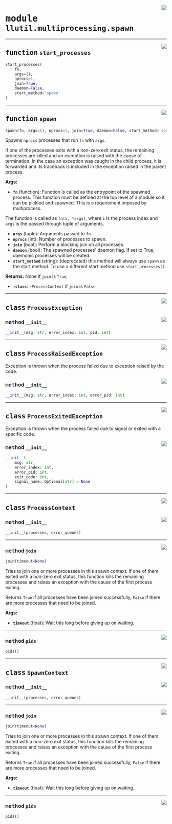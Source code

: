 <!-- markdownlint-disable -->

<a href="https://github.com/tjyuyao/ice-learn/blob/main/ice/llutil/multiprocessing/spawn.py#L0"><img align="right" style="float:right;" src="https://img.shields.io/badge/-source-cccccc?style=flat-square"></a>

# <kbd>module</kbd> `llutil.multiprocessing.spawn`







---

<a href="https://github.com/tjyuyao/ice-learn/blob/main/ice/llutil/multiprocessing/spawn.py#L172"><img align="right" style="float:right;" src="https://img.shields.io/badge/-source-cccccc?style=flat-square"></a>

## <kbd>function</kbd> `start_processes`

```python
start_processes(
    fn,
    args=(),
    nprocs=1,
    join=True,
    daemon=False,
    start_method='spawn'
)
```








---

<a href="https://github.com/tjyuyao/ice-learn/blob/main/ice/llutil/multiprocessing/spawn.py#L198"><img align="right" style="float:right;" src="https://img.shields.io/badge/-source-cccccc?style=flat-square"></a>

## <kbd>function</kbd> `spawn`

```python
spawn(fn, args=(), nprocs=1, join=True, daemon=False, start_method='spawn')
```

Spawns ``nprocs`` processes that run ``fn`` with ``args``. 

If one of the processes exits with a non-zero exit status, the remaining processes are killed and an exception is raised with the cause of termination. In the case an exception was caught in the child process, it is forwarded and its traceback is included in the exception raised in the parent process. 



**Args:**
 
 - <b>`fn`</b> (function):  Function is called as the entrypoint of the  spawned process. This function must be defined at the top  level of a module so it can be pickled and spawned. This  is a requirement imposed by multiprocess. 

 The function is called as ``fn(i, *args)``, where ``i`` is  the process index and ``args`` is the passed through tuple  of arguments. 


 - <b>`args`</b> (tuple):  Arguments passed to ``fn``. 
 - <b>`nprocs`</b> (int):  Number of processes to spawn. 
 - <b>`join`</b> (bool):  Perform a blocking join on all processes. 
 - <b>`daemon`</b> (bool):  The spawned processes' daemon flag. If set to True,  daemonic processes will be created. 
 - <b>`start_method`</b> (string):  (deprecated) this method will always use ``spawn``  as the start method. To use a different start method  use ``start_processes()``. 



**Returns:**
 None if ``join`` is ``True``, 
 - <b>`:class`</b>: `~ProcessContext` if ``join`` is ``False`` 




---

<a href="https://github.com/tjyuyao/ice-learn/blob/main/ice/llutil/multiprocessing/spawn.py#L11"><img align="right" style="float:right;" src="https://img.shields.io/badge/-source-cccccc?style=flat-square"></a>

## <kbd>class</kbd> `ProcessException`






<a href="https://github.com/tjyuyao/ice-learn/blob/main/ice/llutil/multiprocessing/spawn.py#L14"><img align="right" style="float:right;" src="https://img.shields.io/badge/-source-cccccc?style=flat-square"></a>

### <kbd>method</kbd> `__init__`

```python
__init__(msg: str, error_index: int, pid: int)
```











---

<a href="https://github.com/tjyuyao/ice-learn/blob/main/ice/llutil/multiprocessing/spawn.py#L20"><img align="right" style="float:right;" src="https://img.shields.io/badge/-source-cccccc?style=flat-square"></a>

## <kbd>class</kbd> `ProcessRaisedException`
Exception is thrown when the process failed due to exception raised by the code. 



<a href="https://github.com/tjyuyao/ice-learn/blob/main/ice/llutil/multiprocessing/spawn.py#L26"><img align="right" style="float:right;" src="https://img.shields.io/badge/-source-cccccc?style=flat-square"></a>

### <kbd>method</kbd> `__init__`

```python
__init__(msg: str, error_index: int, error_pid: int)
```











---

<a href="https://github.com/tjyuyao/ice-learn/blob/main/ice/llutil/multiprocessing/spawn.py#L35"><img align="right" style="float:right;" src="https://img.shields.io/badge/-source-cccccc?style=flat-square"></a>

## <kbd>class</kbd> `ProcessExitedException`
Exception is thrown when the process failed due to signal or exited with a specific code. 



<a href="https://github.com/tjyuyao/ice-learn/blob/main/ice/llutil/multiprocessing/spawn.py#L43"><img align="right" style="float:right;" src="https://img.shields.io/badge/-source-cccccc?style=flat-square"></a>

### <kbd>method</kbd> `__init__`

```python
__init__(
    msg: str,
    error_index: int,
    error_pid: int,
    exit_code: int,
    signal_name: Optional[str] = None
)
```











---

<a href="https://github.com/tjyuyao/ice-learn/blob/main/ice/llutil/multiprocessing/spawn.py#L75"><img align="right" style="float:right;" src="https://img.shields.io/badge/-source-cccccc?style=flat-square"></a>

## <kbd>class</kbd> `ProcessContext`






<a href="https://github.com/tjyuyao/ice-learn/blob/main/ice/llutil/multiprocessing/spawn.py#L76"><img align="right" style="float:right;" src="https://img.shields.io/badge/-source-cccccc?style=flat-square"></a>

### <kbd>method</kbd> `__init__`

```python
__init__(processes, error_queues)
```










---

<a href="https://github.com/tjyuyao/ice-learn/blob/main/ice/llutil/multiprocessing/spawn.py#L86"><img align="right" style="float:right;" src="https://img.shields.io/badge/-source-cccccc?style=flat-square"></a>

### <kbd>method</kbd> `join`

```python
join(timeout=None)
```

Tries to join one or more processes in this spawn context. If one of them exited with a non-zero exit status, this function kills the remaining processes and raises an exception with the cause of the first process exiting. 

Returns ``True`` if all processes have been joined successfully, ``False`` if there are more processes that need to be joined. 



**Args:**
 
 - <b>`timeout`</b> (float):  Wait this long before giving up on waiting. 



---

<a href="https://github.com/tjyuyao/ice-learn/blob/main/ice/llutil/multiprocessing/spawn.py#L83"><img align="right" style="float:right;" src="https://img.shields.io/badge/-source-cccccc?style=flat-square"></a>

### <kbd>method</kbd> `pids`

```python
pids()
```








---

<a href="https://github.com/tjyuyao/ice-learn/blob/main/ice/llutil/multiprocessing/spawn.py#L156"><img align="right" style="float:right;" src="https://img.shields.io/badge/-source-cccccc?style=flat-square"></a>

## <kbd>class</kbd> `SpawnContext`






<a href="https://github.com/tjyuyao/ice-learn/blob/main/ice/llutil/multiprocessing/spawn.py#L157"><img align="right" style="float:right;" src="https://img.shields.io/badge/-source-cccccc?style=flat-square"></a>

### <kbd>method</kbd> `__init__`

```python
__init__(processes, error_queues)
```










---

<a href="https://github.com/tjyuyao/ice-learn/blob/main/ice/llutil/multiprocessing/spawn.py#L86"><img align="right" style="float:right;" src="https://img.shields.io/badge/-source-cccccc?style=flat-square"></a>

### <kbd>method</kbd> `join`

```python
join(timeout=None)
```

Tries to join one or more processes in this spawn context. If one of them exited with a non-zero exit status, this function kills the remaining processes and raises an exception with the cause of the first process exiting. 

Returns ``True`` if all processes have been joined successfully, ``False`` if there are more processes that need to be joined. 



**Args:**
 
 - <b>`timeout`</b> (float):  Wait this long before giving up on waiting. 



---

<a href="https://github.com/tjyuyao/ice-learn/blob/main/ice/llutil/multiprocessing/spawn.py#L83"><img align="right" style="float:right;" src="https://img.shields.io/badge/-source-cccccc?style=flat-square"></a>

### <kbd>method</kbd> `pids`

```python
pids()
```








